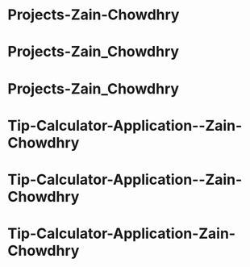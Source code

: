 # Projects-Zain-Chowdhry
# Projects-Zain_Chowdhry
# Projects-Zain_Chowdhry
# Tip-Calculator-Application--Zain-Chowdhry
# Tip-Calculator-Application--Zain-Chowdhry
# Tip-Calculator-Application-Zain-Chowdhry
